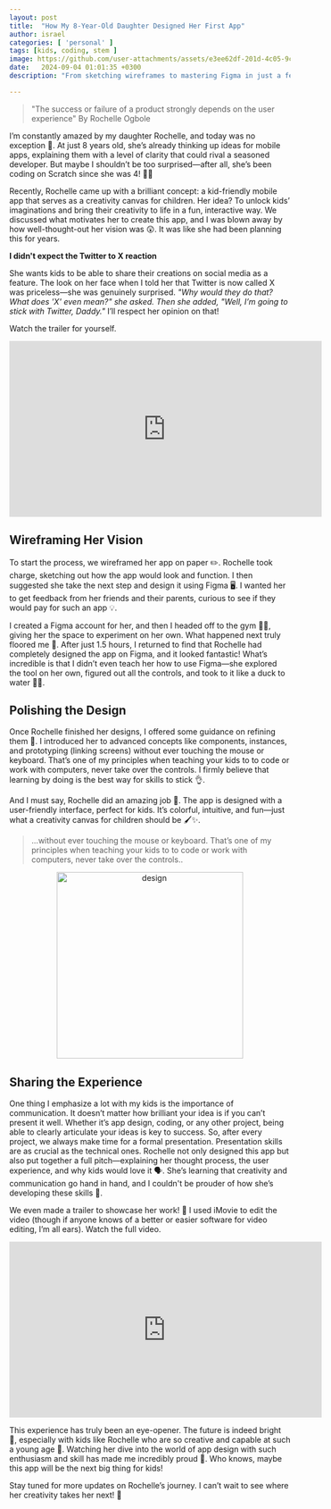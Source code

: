 ```yaml
---
layout: post
title:  "How My 8-Year-Old Daughter Designed Her First App"
author: israel
categories: [ 'personal' ]
tags: [kids, coding, stem ]
image: https://github.com/user-attachments/assets/e3ee62df-201d-4c05-9cae-dbcc4b96d756
date:   2024-09-04 01:01:35 +0300
description: "From sketching wireframes to mastering Figma in just a few hours, she took charge of the entire design process. Along the way, she learned not only the technical side but also the importance of communication." 

---
```

  
> "The success or failure of a product strongly depends on the user experience" By Rochelle Ogbole 

I’m constantly amazed by my daughter Rochelle, and today was no exception 🤩. At just 8 years old, she’s already thinking up ideas for mobile apps, explaining them with a level of clarity that could rival a seasoned developer. But maybe I shouldn’t be too surprised—after all, she’s been coding on Scratch since she was 4! 👩‍💻

Recently, Rochelle came up with a brilliant concept: a kid-friendly mobile app that serves as a creativity canvas for children. Her idea? To unlock kids’ imaginations and bring their creativity to life in a fun, interactive way. We discussed what motivates her to create this app, and I was blown away by how well-thought-out her vision was 😲. It was like she had been planning this for years.

**I didn't expect the Twitter to X reaction** 

She wants kids to be able to share their creations on social media as a feature. The look on her face when I told her that Twitter is now called X was priceless—she was genuinely surprised. *"Why would they do that? What does 'X' even mean?" she asked. Then she added, "Well, I’m going to stick with Twitter, Daddy."* I’ll respect her opinion on that!

Watch the trailer for yourself. 

<iframe width="560" height="315" src="https://www.youtube.com/embed/lih4yXVza7M?si=zPy8YCFKaIDr1UHv" title="Rochelle App" frameborder="0" allow="accelerometer; autoplay; clipboard-write; encrypted-media; gyroscope; picture-in-picture; web-share" referrerpolicy="strict-origin-when-cross-origin" allowfullscreen></iframe>



## Wireframing Her Vision

To start the process, we wireframed her app on paper ✏️. Rochelle took charge, sketching out how the app would look and function. I then suggested she take the next step and design it using Figma 🖥️. I wanted her to get feedback from her friends and their parents, curious to see if they would pay for such an app 💡.

I created a Figma account for her, and then I headed off to the gym 🏋️‍♂️, giving her the space to experiment on her own. What happened next truly floored me 🤯. After just 1.5 hours, I returned to find that Rochelle had completely designed the app on Figma, and it looked fantastic! What’s incredible is that I didn’t even teach her how to use Figma—she explored the tool on her own, figured out all the controls, and took to it like a duck to water 🦆💦.


## Polishing the Design

Once Rochelle finished her designs, I offered some guidance on refining them 💬. I introduced her to advanced concepts like components, instances, and prototyping (linking screens) without ever touching the mouse or keyboard. That’s one of my principles when teaching your kids to to code or work with computers, never take over the controls. I firmly believe that learning by doing is the best way for skills to stick 👌.

And I must say, Rochelle did an amazing job 👏. The app is designed with a user-friendly interface, perfect for kids. It’s colorful, intuitive, and fun—just what a creativity canvas for children should be 🖌️✨.



>...without ever touching the mouse or keyboard. 
>That’s one of my principles when teaching your kids to to code or work with computers, never take over the controls..

<p align="center">
  <img width="334" alt="design" src="https://github.com/user-attachments/assets/030164ae-6130-40ad-9498-a5fca5ed0b98">
</p>

 
## Sharing the Experience

One thing I emphasize a lot with my kids is the importance of communication. It doesn’t matter how brilliant your idea is if you can’t present it well. Whether it’s app design, coding, or any other project, being able to clearly articulate your ideas is key to success. So, after every project, we always make time for a formal presentation. Presentation skills are as crucial as the technical ones. Rochelle not only designed this app but also put together a full pitch—explaining her thought process, the user experience, and why kids would love it 🗣️. She’s learning that creativity and communication go hand in hand, and I couldn't be prouder of how she’s developing these skills 🤗.

We even made a trailer to showcase her work! 🎥 I used iMovie to edit the video (though if anyone knows of a better or easier software for video editing, I’m all ears). Watch the full video.


<iframe width="560" height="315" src="https://www.youtube.com/embed/c9yjyXfYxJo?si=Ivh8Z0Fy66Hqjf2U" title="Rochelle App" frameborder="0" allow="accelerometer; autoplay; clipboard-write; encrypted-media; gyroscope; picture-in-picture; web-share" referrerpolicy="strict-origin-when-cross-origin" allowfullscreen></iframe>


This experience has truly been an eye-opener. The future is indeed bright 🌟, especially with kids like Rochelle who are so creative and capable at such a young age 💫. Watching her dive into the world of app design with such enthusiasm and skill has made me incredibly proud 💖. Who knows, maybe this app will be the next big thing for kids!

Stay tuned for more updates on Rochelle’s journey. I can’t wait to see where her creativity takes her next! 🚀